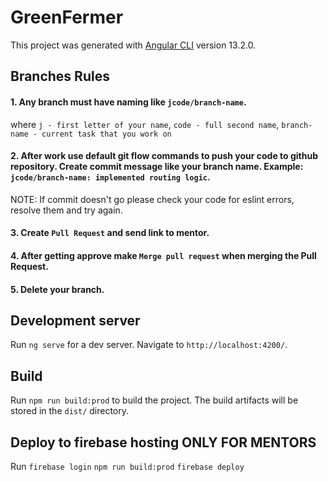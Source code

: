 # GreenFermer

This project was generated with [Angular CLI](https://github.com/angular/angular-cli) version 13.2.0.

## Branches Rules

#### 1. Any branch must have naming like `jcode/branch-name`.
where `j - first letter of your name`, `code - full second name`, `branch-name - current task that you work on`

#### 2. After work use default git flow commands to push your code to github repository. Create commit message like your branch name. Example: `jcode/branch-name: implemented routing logic`.
NOTE: If commit doesn't go please check your code for eslint errors, resolve them and try again.

#### 3. Create `Pull Request` and send link to mentor.

#### 4. After getting approve make `Merge pull request` when merging the Pull Request.

#### 5. Delete your branch.

## Development server

Run `ng serve` for a dev server. Navigate to `http://localhost:4200/`.

## Build

Run `npm run build:prod` to build the project. The build artifacts will be stored in the `dist/` directory.

## Deploy to firebase hosting ONLY FOR MENTORS
Run `firebase login`
    `npm run build:prod`
    `firebase deploy`
